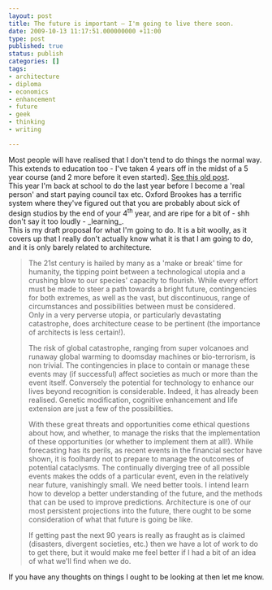 ```yaml
---
layout: post
title: The future is important – I'm going to live there soon.
date: 2009-10-13 11:17:51.000000000 +11:00
type: post
published: true
status: publish
categories: []
tags:
- architecture
- diploma
- economics
- enhancement
- future
- geek
- thinking
- writing

---
```

<p>Most people will have realised that I don't tend to do things the normal way. This extends to education too - I've taken 4 years off in the midst of a 5 year course (and 2 more before it even started). <a title="this needs a bit of updating now, there is ANOTHER year out to contend with!" href="http://www.notionparallax.co.uk/wordpress/index.php/2008/05/what-on-earth-have-i-been-up-to/">See this old post</a>.<br />
This year I'm back at school to do the last year before I become a 'real person' and start paying council tax etc. Oxford Brookes has a terrific system where they've figured out that you are probably about sick of design studios by the end of your 4<sup>th</sup> year, and are ripe for a bit of - shh don't say it too loudly - _learning_.<br />
This is my draft proposal for what I'm going to do. It is a bit woolly, as it covers up that I really don't actually know what it is that I am going to do, and it is only barely related to architecture.</p>
<blockquote><p>The 21st century is hailed by many as a 'make or break' time for humanity, the tipping point between a technological utopia and a crushing blow to our species' capacity to flourish. While every effort must be made to steer a path towards a bright future, contingencies for both extremes, as well as the vast, but discontinuous, range of circumstances and possibilities between must be considered.<br />
Only in a very perverse utopia, or particularly devastating catastrophe, does architecture cease to be pertinent (the importance of architects is less certain!).</p>
<p>The risk of global catastrophe, ranging from super volcanoes and runaway global warming to doomsday machines or bio-terrorism, is non trivial. The contingencies in place to contain or manage these events may (if successful) affect societies as much or more than the event itself. Conversely the potential for technology to enhance our lives beyond recognition is considerable. Indeed, it has already been realised. Genetic modification, cognitive enhancement and life extension are just a few of the possibilities.</p>
<p>With these great threats and opportunities come ethical questions about how, and whether, to manage the risks that the implementation of these opportunities (or whether to implement them at all!). While forecasting has its perils, as recent events in the financial sector have shown, it is foolhardy not to prepare to manage the outcomes of potential cataclysms. The continually diverging tree of all possible events makes the odds of a particular event, even in the relatively near future, vanishingly small. We need better tools. I intend learn how to develop a better understanding of the future, and the methods that can be used to improve predictions. Architecture is one of our most persistent projections into the future, there ought to be some consideration of what that future is going be like.</p>
<p>If getting past the next 90 years is really as fraught as is claimed (disasters, divergent societies, etc.) then we have a lot of work to do to get there, but it would make me feel better if I had a bit of an idea of what we'll find when we do.</p>
</blockquote>
<p>If you have any thoughts on things I ought to be looking at then let me know.</p>
